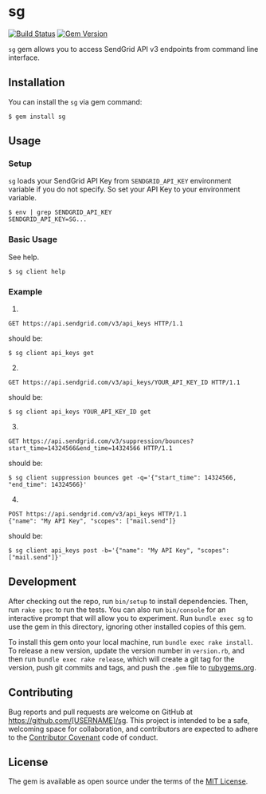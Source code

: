# sg

[![Build Status](https://travis-ci.org/awwa/sg.svg?branch=master)](https://travis-ci.org/awwa/sg)
[![Gem Version](https://badge.fury.io/rb/sg.svg)](https://badge.fury.io/rb/sg)

`sg` gem allows you to access SendGrid API v3 endpoints from command line interface.

## Installation

You can install the `sg` via gem command:

    $ gem install sg

## Usage

### Setup

`sg` loads your SendGrid API Key from `SENDGRID_API_KEY` environment variable if you do not specify. So set your API Key to your environment variable.

    $ env | grep SENDGRID_API_KEY
    SENDGRID_API_KEY=SG...

### Basic Usage

See help.

    $ sg client help

### Example

1.

    GET https://api.sendgrid.com/v3/api_keys HTTP/1.1

should be:

    $ sg client api_keys get

2.

    GET https://api.sendgrid.com/v3/api_keys/YOUR_API_KEY_ID HTTP/1.1

should be:

    $ sg client api_keys YOUR_API_KEY_ID get

3.

    GET https://api.sendgrid.com/v3/suppression/bounces?start_time=14324566&end_time=14324566 HTTP/1.1

should be:

    $ sg client suppression bounces get -q='{"start_time": 14324566, "end_time": 14324566}'

4.

    POST https://api.sendgrid.com/v3/api_keys HTTP/1.1
    {"name": "My API Key", "scopes": ["mail.send"]}

should be:

    $ sg client api_keys post -b='{"name": "My API Key", "scopes": ["mail.send"]}'

## Development

After checking out the repo, run `bin/setup` to install dependencies. Then, run `rake spec` to run the tests. You can also run `bin/console` for an interactive prompt that will allow you to experiment. Run `bundle exec sg` to use the gem in this directory, ignoring other installed copies of this gem.

To install this gem onto your local machine, run `bundle exec rake install`. To release a new version, update the version number in `version.rb`, and then run `bundle exec rake release`, which will create a git tag for the version, push git commits and tags, and push the `.gem` file to [rubygems.org](https://rubygems.org).

## Contributing

Bug reports and pull requests are welcome on GitHub at https://github.com/[USERNAME]/sg. This project is intended to be a safe, welcoming space for collaboration, and contributors are expected to adhere to the [Contributor Covenant](http://contributor-covenant.org) code of conduct.


## License

The gem is available as open source under the terms of the [MIT License](http://opensource.org/licenses/MIT).
